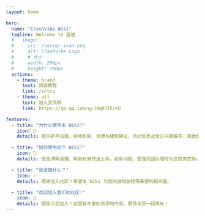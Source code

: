 ```yaml
---
layout: home

hero:
  name: "CrashVibe Wiki"
  tagline: Welcome to 星墟
  #   image:
  #     src: /server-icon.png
  #     alt: CrashVibe Logo
  #     # 大小
  #     width: 200px
  #     height: 200px
  actions:
    - theme: brand
      text: 阅读教程
      link: /intro
    - theme: alt
      text: 加入交流群
      link: https://qm.qq.com/q/J9q03TFrkO

features:
  - title: "为什么使用本 Wiki?"
    icon: 🎁
    details: 提供新手指南、游戏机制、资源与建筑建议、活动信息及常见问题解答，帮助您轻松享受游戏。

  - title: "如何使用这个 Wiki?"
    icon: 🎉
    details: 信息清晰易懂，帮助玩家快速上手。如有问题，管理员团队随时为您提供支持。

  - title: "我该做什么？"
    icon: ✨
    details: 感谢加入社区！希望本 Wiki 为您的游戏旅程带来便利和乐趣。

  - title: "欢迎加入我们的社区!"
    icon: 🌟
    details: 很高兴您加入！这里有丰富的资源和内容，期待与您一起成长！
---
```

